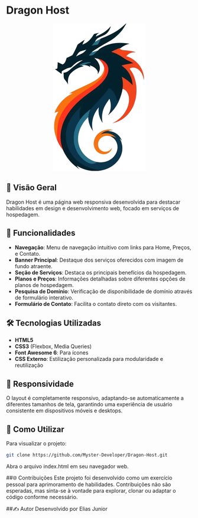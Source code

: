 # Dragon Host

<p align="center">
  <img src="imgs/logo.png" alt="Dragon Host Logo">
</p>

## 🚀 Visão Geral

Dragon Host é uma página web responsiva desenvolvida para destacar habilidades em design e desenvolvimento web, focado em serviços de hospedagem.

## 🔧 Funcionalidades

- **Navegação**: Menu de navegação intuitivo com links para Home, Preços, e Contato.
- **Banner Principal**: Destaque dos serviços oferecidos com imagem de fundo atraente.
- **Seção de Serviços**: Destaca os principais benefícios da hospedagem.
- **Planos e Preços**: Informações detalhadas sobre diferentes opções de planos de hospedagem.
- **Pesquisa de Domínio**: Verificação de disponibilidade de domínio através de formulário interativo.
- **Formulário de Contato**: Facilita o contato direto com os visitantes.

## 🛠️ Tecnologias Utilizadas

- **HTML5**
- **CSS3** (Flexbox, Media Queries)
- **Font Awesome 6**: Para ícones
- **CSS Externo**: Estilização personalizada para modularidade e reutilização

## 📱 Responsividade

O layout é completamente responsivo, adaptando-se automaticamente a diferentes tamanhos de tela, garantindo uma experiência de usuário consistente em dispositivos móveis e desktops.

## 📄 Como Utilizar

Para visualizar o projeto:

```bash
git clone https://github.com/Myster-Developer/Dragon-Host.git
```

Abra o arquivo index.html em seu navegador web.

##🌐 Contribuições
Este projeto foi desenvolvido como um exercício pessoal para aprimoramento de habilidades. Contribuições não são esperadas, mas sinta-se à vontade para explorar, clonar ou adaptar o código conforme necessário.

##✍️ Autor
Desenvolvido por Elias Junior
